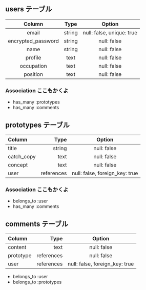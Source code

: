 ## users テーブル

| Column              | Type        | Option       |
|:-------------------:|:-----------:|:------------:|
| email               | string      | null: false, unique: true|
| encrypted_password  | string      | null: false  |
| name                | string      | null: false  |
| profile             | text        | null: false  |
| occupation          | text        | null: false  |
| position            | text        | null: false  |

### Association ここもかくよ
- has_many :prototypes
- has_many :comments

## prototypes テーブル

| Column     | Type        | Option       |
|:-----------|------------:|:------------:|
| title      | string      | null: false  |
| catch_copy | text        | null: false  |
| concept    | text        | null: false  |
| user       | references  | null: false, foreign_key: true |

### Association ここもかくよ
- belongs_to :user
- has_many :comments

## comments テーブル

| Column     | Type        | Option       |
|:-----------|------------:|:------------:|
| content    | text        | null: false  |
| prototype  | references  | null: false  |
| user       | references  | null: false, foreign_key: true |

- belongs_to :user
- belongs_to :prototypes